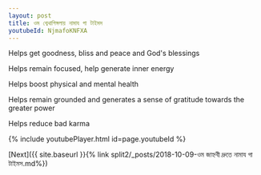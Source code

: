 ```yaml
---
layout: post
title: ওম শ্বেথাপিঙ্গলায় নামায গা টাইমস
youtubeId: NjmafoKNFXA
---
```

 
 
Helps get goodness, bliss and peace and God's blessings
 
Helps remain focused, help generate inner energy 
 
Helps boost physical and mental health 
 
Helps remain grounded and generates a sense of gratitude towards the greater power 
 
Helps reduce bad karma
 
 
 
 


{% include youtubePlayer.html id=page.youtubeId %}
 
[Next]({{ site.baseurl }}{% link  split2/_posts/2018-10-09-ওম জাহ্নবী দ্রুতে নামায গা টাইমস.md%})
 
